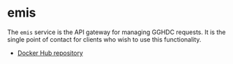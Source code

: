 # emis
The `emis` service is the API gateway for managing GGHDC requests. It is the single point of contact for clients who wish to use this functionality.

- [Docker Hub repository](https://hub.docker.com/r/pcraster/emis/)
